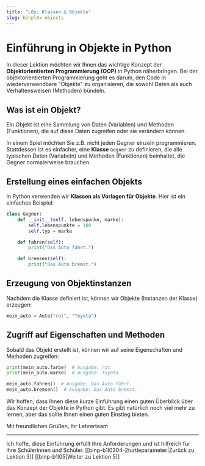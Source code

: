 ```yaml
---
title: "L0x: Klassen & Objekte"
slug: binpl0x-objects
---
```

# Einführung in Objekte in Python

In dieser Lektion möchten wir Ihnen das wichtige Konzept der **Objektorientierten Programmierung (OOP)** in Python näherbringen. Bei der objektorientierten Programmierung geht es darum, den Code in wiederverwendbare "Objekte" zu organisieren, die sowohl Daten als auch Verhaltensweisen (Methoden) bündeln.

## Was ist ein Objekt?

Ein Objekt ist eine Sammlung von Daten (Variablen) und Methoden (Funktionen), die auf diese Daten zugreifen oder sie verändern können. 

In einem Spiel möchten Sie z.B. nicht jeden Gegner einzeln programmieren. Stattdessen ist es einfacher, eine **Klasse** `Gegner` zu definieren, die alle typischen Daten (Variabeln) und Methoden (Funktionen) beinhaltet, die Gegner normalerweise brauchen.

## Erstellung eines einfachen Objekts

In Python verwenden wir **Klassen als Vorlagen für Objekte**. Hier ist ein einfaches Beispiel:

```python
class Gegner:
    def __init__(self, lebenspunke, marke):
        self.lebenspunkte = 100
        self.typ = marke

    def fahren(self):
        print("Das Auto fährt.")

    def bremsen(self):
        print("Das Auto bremst.")
```

## Erzeugung von Objektinstanzen

Nachdem die Klasse definiert ist, können wir Objekte (Instanzen der Klasse) erzeugen:

```python
mein_auto = Auto("rot", "Toyota")
```

## Zugriff auf Eigenschaften und Methoden

Sobald das Objekt erstellt ist, können wir auf seine Eigenschaften und Methoden zugreifen:

```python
print(mein_auto.farbe)  # Ausgabe: rot
print(mein_auto.marke)  # Ausgabe: Toyota

mein_auto.fahren()  # Ausgabe: Das Auto fährt.
mein_auto.bremsen()  # Ausgabe: Das Auto bremst.
```

Wir hoffen, dass Ihnen diese kurze Einführung einen guten Überblick über das Konzept der Objekte in Python gibt. Es gibt natürlich noch viel mehr zu lernen, aber das sollte Ihnen einen guten Einstieg bieten.

Mit freundlichen Grüßen,
Ihr Lehrerteam

--- 

Ich hoffe, diese Einführung erfüllt Ihre Anforderungen und ist hilfreich für Ihre Schülerinnen und Schüler.
[[binp-b1l0304-2turtleparameter|Zurück zu Lektion 3]]
[[binp-b1l05|Weiter zu Lektion 5]]
